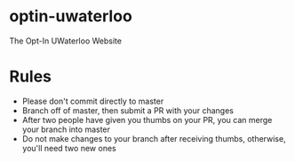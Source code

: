 # optin-uwaterloo
The Opt-In UWaterloo Website

# Rules
- Please don't commit directly to master
- Branch off of master, then submit a PR with your changes
- After two people have given you thumbs on your PR, you can merge your branch into master
- Do not make changes to your branch after receiving thumbs, otherwise, you'll need two new ones
